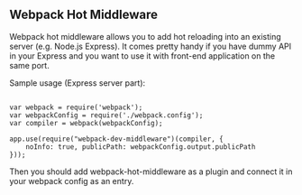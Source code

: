 ##  Webpack Hot Middleware

Webpack hot middleware allows you to add hot reloading into 
an existing server (e.g. Node.js Express).
It comes pretty handy if you have dummy API 
in your Express and you want to use it with front-end 
application on the same port.
  
  Sample usage (Express server part):
  ```
  
  var webpack = require('webpack');
  var webpackConfig = require('./webpack.config');
  var compiler = webpack(webpackConfig);
  
  app.use(require("webpack-dev-middleware")(compiler, {
      noInfo: true, publicPath: webpackConfig.output.publicPath
  }));
  ```
  
  Then you should add webpack-hot-middleware as
  a plugin and connect it in your webpack config as an entry.
